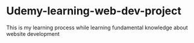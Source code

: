 # Udemy-learning-web-dev-project
This is my learning process while learning fundamental knowledge about website development
